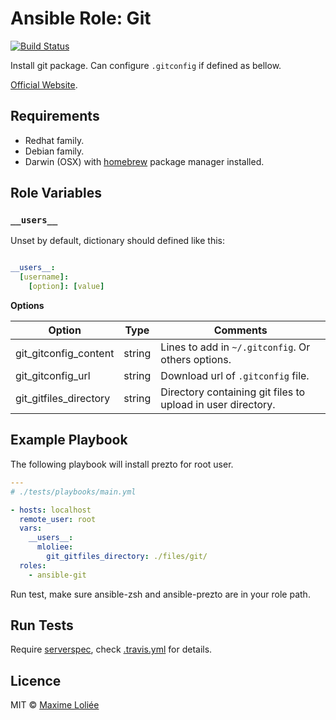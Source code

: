 # Ansible Role: Git

[![Build Status](https://travis-ci.org/loliee/ansible-git.svg?branch=master)](https://travis-ci.org/loliee/ansible-git)

Install git package. Can configure `.gitconfig` if defined as bellow.

[Official Website](http://git-scm.com/).

## Requirements

- Redhat family.
- Debian family.
- Darwin (OSX) with [homebrew](http://brew.sh/) package manager installed.

## Role Variables

### `__users__`

Unset by default, dictionary should defined like this:

```yaml

__users__:
  [username]:
    [option]: [value]
```

**Options**

| Option                   | Type     | Comments                                                    |
|--------------------------|----------|-------------------------------------------------------------|
| git_gitconfig_content    | string   | Lines to add in `~/.gitconfig`. Or others options.          |
| git_gitconfig_url        | string   | Download url of `.gitconfig` file.                          |
| git_gitfiles_directory   | string   | Directory containing git files to upload in user directory. |

## Example Playbook

The following playbook will install prezto for root user.

``` yaml
---
# ./tests/playbooks/main.yml

- hosts: localhost
  remote_user: root
  vars:
    __users__:
      mloliee:
        git_gitfiles_directory: ./files/git/
  roles:
    - ansible-git

```

Run test, make sure ansible-zsh and ansible-prezto are in your role path.

## Run Tests

Require [serverspec](http://serverspec.org/), check [.travis.yml](.travis.yml) for details.

## Licence

MIT © [Maxime Loliée](https://github.com/loliee/)
